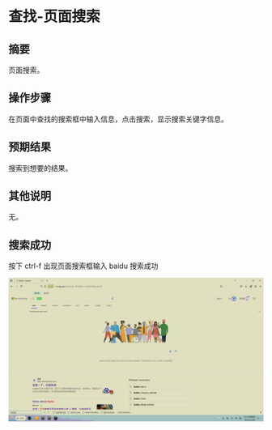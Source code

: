 # 查找-页面搜索

## 摘要

页面搜索。

## 操作步骤

在页面中查找的搜索框中输入信息，点击搜索，显示搜索关键字信息。

## 预期结果

搜索到想要的结果。

## 其他说明

无。

## 搜索成功

按下 ctrl-f 出现页面搜索框输入 baidu 搜索成功

![alt text](image-23.png)
